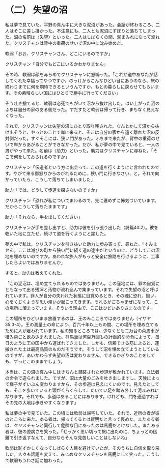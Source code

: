 # （二） 失望の沼


私は夢で見ていた。平野の真ん中に大きな泥沼があった。会話が終わるころ、二人はそこに差し掛かった。不注意にも、二人とも泥沼にずぼりと落ちてしまった。沼の名前は〈失望〉といった。二人はしばらくの間、泥まみれになって溺れた。クリスチャンは背中の重荷のせいで沼の中に沈み始めた。

軟弱「おお、クリスチャンさん、どこにいるのですか」

クリスチャン「自分でもどこにいるかわかりません」

その時、軟弱は顔を赤らめてクリスチャンに怒鳴った。「これが道中あなたが話してくれた幸福ってやつですか。のっけからこんなひどい目にあうのなら、旅の終わりまでに何を期待できるというんですか。もとの暮らしに戻らせてもらいます。その素晴らしい国にはひとりで勝手に行ってください」

そう吐き捨てると、軟弱は必死でもがいて沼から抜け出した。はい上がった沼のふちは自分の家のある側だった。すたすたと軟弱は帰って行き、まもなく見えなくなった。



それで、クリスチャンは失望の沼にひとり取り残された。なんとかして沼から抜け出そうと、やっとのことで岸に来ると、そこは自分の家から遠く離れた沼の反対側だった。すぐそこには、狭い門があった。ふちまで来たが、背中の重荷のせいで岸からあがることができなかった。だが、私が夢の中で見ていると、一人の男がやって来た。名前は〈助力〉といった。助力はクリスチャンに尋ねた。「そこで何をしておられるのですか」

クリスチャン「伝道者という方に出会って、この道を行くようにと言われたのです。やがて来る御怒りからのがれるために、狭い門に行きなさい、と。それで向かっていたら、こうして落ちてしまいました」

助力「では、どうして歩道を探さないのですか」

クリスチャン「恐れが私についてまわるので、先に進めずに怖気づいています。だからこうして落ちたままです」

助力「それなら、手を出してください」

クリスチャンが手を差し出すと、助力は彼を引っ張り出した（詩篇40:2）。彼を乾いた地に立たせ、続けて道を行くようにと諭した。

夢の中で私は、クリスチャンを引き抜いた助力に歩み寄って、尋ねた。「すみません。ここは滅びの町から狭い門に続く道の途中だというのに、どうしてこの沼地を埋めないのですか。あわれな旅人がもっと安全に旅路を行けるように、工事したらよいではありませんか」

すると、助力は教えてくれた。

「この泥沼は、埋め立てられるものではありません。この窪地には、罪の自覚にともなって出る残滓と汚物が流れ込んで集まっています。それで失望の沼と呼ばれています。罪人が自分の失われた状態に目覚めるとき、その魂に恐れ、疑い、心をくじくような思い煩いが起こってきます。それらがごちゃまぜになって、この場所に溜まっています。そういう理由で、ここはひどいありさまなのです。

この場所をひどいまま放置するのは、王のみこころではありません（イザヤ35:3-4）。王の測量士の命により、百六十年以上もの間、この場所を埋め立てるために人が雇われています。私の知るところでは、少なくとも二万台の荷馬車が積み荷ごと飲み込まれました。荷馬車は何百万回もの計画的な命令によって、毎日のように王の国中から運ばれてきました。しかも、信頼できる筋によると、運搬された土は最高品質のものだそうです。そうして沼を埋め立てようとしているのですが、あいかわらず失望の沼は変わりません。できるかぎりのことをしても、ずっとこのままでしょう。

本当は、この沼の真ん中にはきちんと舗装された歩道が敷かれています。立法者の命令で造られました。ですが、沼は大量のごみを吐き出しますし、天候によって様子がずいぶん変わりますから、その歩道は見えにくいのです。見えたとしても、そこを歩いていると頭がくらくらして、たいてい足を踏み外して泥まみれになります。それでも、歩道はあることにはあります。けれども、門を通過すればその先の大地は歩きやすくなります」

私は夢の中で見ていた。この頃には軟弱は帰宅していた。それで、近所の者が彼のところに来た。ある者は、帰ってくるとは賢明だと言って褒めた。またある者は、クリスチャンと同行して危険な目にあったのは馬鹿だとけなした。またある者は、彼の臆病さを笑った。「せっかく思い切って旅に出たのに、ちょっとの困難で引き返すなんて、自分ならそんな見苦しいことはしないね」

軟弱は恥ずかしくなってしばらく人目を避けていたが、そのうちに自信を取り戻した。人々も話題を変えて、みじめなクリスチャンを馬鹿にして笑った。こうして軟弱もうわさ話に加わった。

